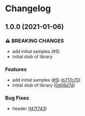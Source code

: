 # Changelog

## 1.0.0 (2021-01-06)


### ⚠ BREAKING CHANGES

* add initial samples (#5)
* initial stub of library

### Features

* add initial samples ([#5](https://www.github.com/googleapis/nodejs-access-approval/issues/5)) ([b717c70](https://www.github.com/googleapis/nodejs-access-approval/commit/b717c70be561244e8a8be950291c45187b026b0e))
* initial stub of library ([0d06d7d](https://www.github.com/googleapis/nodejs-access-approval/commit/0d06d7d01146af6522f81b61ca926d20c39e9987))


### Bug Fixes

* header ([f47f743](https://www.github.com/googleapis/nodejs-access-approval/commit/f47f7432d2dca856f39171ac5051b3bfd5858d19))
